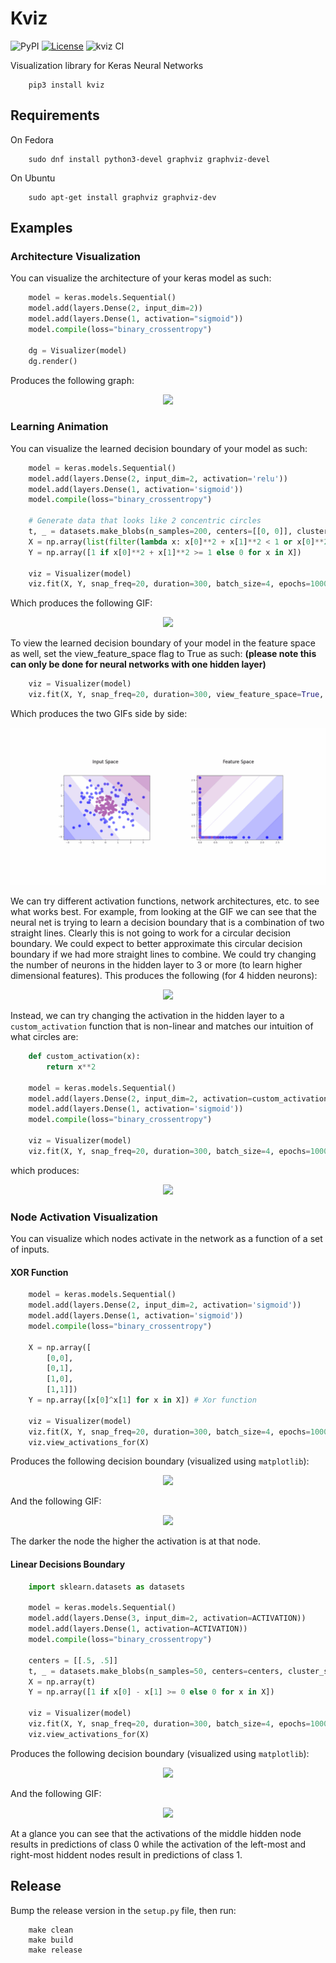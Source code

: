 # Kviz

![PyPI](https://img.shields.io/pypi/v/kviz)
[![License](http://img.shields.io/:license-apache-blue.svg)](http://www.apache.org/licenses/LICENSE-2.0.html)
![kviz CI](https://github.com/gallettilance/kviz/workflows/kviz%20CI/badge.svg)

Visualization library for Keras Neural Networks

```
    pip3 install kviz
```

## Requirements

On Fedora

```
    sudo dnf install python3-devel graphviz graphviz-devel
```

On Ubuntu

```
    sudo apt-get install graphviz graphviz-dev
```

## Examples

### Architecture Visualization

You can visualize the architecture of your keras model as such:

```python
    model = keras.models.Sequential()
    model.add(layers.Dense(2, input_dim=2))
    model.add(layers.Dense(1, activation="sigmoid"))
    model.compile(loss="binary_crossentropy")

    dg = Visualizer(model)
    dg.render()
```

Produces the following graph:

<p align="center">
    <img src="https://github.com/gallettilance/kviz/blob/master/examples/base_model.png?raw=true"/>
</p>

### Learning Animation

You can visualize the learned decision boundary of your model as such:

```python
    model = keras.models.Sequential()
    model.add(layers.Dense(2, input_dim=2, activation='relu'))
    model.add(layers.Dense(1, activation='sigmoid'))
    model.compile(loss="binary_crossentropy")

    # Generate data that looks like 2 concentric circles
    t, _ = datasets.make_blobs(n_samples=200, centers=[[0, 0]], cluster_std=1, random_state=1)
    X = np.array(list(filter(lambda x: x[0]**2 + x[1]**2 < 1 or x[0]**2 + x[1]**2 > 1.5, t)))
    Y = np.array([1 if x[0]**2 + x[1]**2 >= 1 else 0 for x in X])

    viz = Visualizer(model)
    viz.fit(X, Y, snap_freq=20, duration=300, batch_size=4, epochs=1000, verbose=0)
```

Which produces the following GIF:

<p align="center">
    <img src="https://github.com/gallettilance/kviz/blob/master/examples/circle_relu_model.gif?raw=true"/>
</p>

To view the learned decision boundary of your model in the feature space as well, set the view_feature_space flag to True as such:
**(please note this can only be done for neural networks with one hidden layer)**  
```python
    viz = Visualizer(model)
    viz.fit(X, Y, snap_freq=20, duration=300, view_feature_space=True, batch_size=4, epochs=1000, verbose=0)
```

Which produces the two GIFs side by side:
<p align="center">
    <img src="https://github.com/gallettilance/kviz/blob/master/examples/feature_space.gif?raw=true"/>
</p>

We can try different activation functions, network architectures, etc. to see what works
best. For example, from looking at the GIF we can see that the neural net is trying to
learn a decision boundary that is a combination of two straight lines. Clearly this is
not going to work for a circular decision boundary. We could expect to better approximate
this circular decision boundary if we had more straight lines to combine. We could
try changing the number of neurons in the hidden layer to 3 or more (to learn higher
dimensional features). This produces the following (for 4 hidden neurons):

<p align="center">
    <img src="https://github.com/gallettilance/kviz/blob/master/examples/circle_relu_4d_model.gif?raw=true"/>
</p>

Instead, we can try changing the activation in the hidden layer to a `custom_activation`
function that is non-linear and matches our intuition of what circles are:

```python
    def custom_activation(x):
        return x**2

    model = keras.models.Sequential()
    model.add(layers.Dense(2, input_dim=2, activation=custom_activation))
    model.add(layers.Dense(1, activation='sigmoid'))
    model.compile(loss="binary_crossentropy")

    viz = Visualizer(model)
    viz.fit(X, Y, snap_freq=20, duration=300, batch_size=4, epochs=1000, verbose=0)
```

which produces:

<p align="center">
    <img src="https://github.com/gallettilance/kviz/blob/master/examples/circle_square_model.gif?raw=true"/>
</p>


### Node Activation Visualization

You can visualize which nodes activate in the network as a function of a set of inputs.

#### XOR Function

```python
    model = keras.models.Sequential()
    model.add(layers.Dense(2, input_dim=2, activation='sigmoid'))
    model.add(layers.Dense(1, activation='sigmoid'))
    model.compile(loss="binary_crossentropy")

    X = np.array([
        [0,0],
        [0,1],
        [1,0],
        [1,1]])
    Y = np.array([x[0]^x[1] for x in X]) # Xor function

    viz = Visualizer(model)
    viz.fit(X, Y, snap_freq=20, duration=300, batch_size=4, epochs=1000, verbose=0)
    viz.view_activations_for(X)
```

Produces the following decision boundary (visualized using `matplotlib`):

<p align="center">
    <img src="https://github.com/gallettilance/kviz/blob/master/examples/xor_model.png?raw=true">
</p>

And the following GIF:

<p align="center">
    <img src="https://github.com/gallettilance/kviz/blob/master/examples/xor_model.gif?raw=true"/>
</p>

The darker the node the higher the activation is at that node.

#### Linear Decisions Boundary

```python
    import sklearn.datasets as datasets

    model = keras.models.Sequential()
    model.add(layers.Dense(3, input_dim=2, activation=ACTIVATION))
    model.add(layers.Dense(1, activation=ACTIVATION))
    model.compile(loss="binary_crossentropy")

    centers = [[.5, .5]]
    t, _ = datasets.make_blobs(n_samples=50, centers=centers, cluster_std=.1)
    X = np.array(t)
    Y = np.array([1 if x[0] - x[1] >= 0 else 0 for x in X])

    viz = Visualizer(model)
    viz.fit(X, Y, snap_freq=20, duration=300, batch_size=4, epochs=1000, verbose=0)
    viz.view_activations_for(X)
```

Produces the following decision boundary (visualized using `matplotlib`):

<p align="center">
    <img src="https://github.com/gallettilance/kviz/blob/master/examples/line_model.png?raw=true">
</p>

And the following GIF:

<p align="center">
    <img src="https://github.com/gallettilance/kviz/blob/master/examples/line_model.gif?raw=true"/>
</p>

At a glance you can see that the activations of the middle hidden node
results in predictions of class 0 while the activation of the left-most
and right-most hiddent nodes result in predictions of class 1.

## Release

Bump the release version in the `setup.py` file, then run:

```
    make clean
    make build
    make release
```
